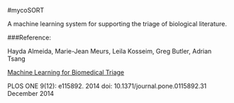 #mycoSORT

A machine learning system for supporting the triage of biological literature.

###Reference: 

Hayda Almeida, Marie-Jean Meurs, Leila Kosseim, Greg Butler, Adrian Tsang

[Machine Learning for Biomedical Triage](http://journals.plos.org/plosone/article?id=10.1371/journal.pone.0115892)

PLOS ONE 9(12): e115892. 2014 doi: 10.1371/journal.pone.0115892.31 December 2014







